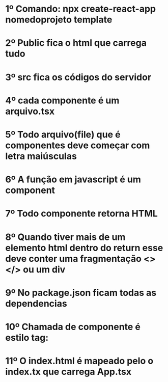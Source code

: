 # 1º Comando: npx create-react-app nomedoprojeto template 
# 2º Public fica o html que carrega tudo
# 3º src fica os códigos do servidor
# 4º cada componente é um arquivo.tsx
# 5º Todo arquivo(file) que é componentes deve começar com letra maiúsculas
# 6º A função em javascript é um component
# 7º Todo componente retorna HTML
# 8º Quando tiver mais de um elemento html dentro do return esse deve conter uma fragmentação <></> ou um div
# 9º No package.json ficam todas as dependencias
# 10º Chamada de componente é estilo tag: <Home/>
# 11º O index.html é mapeado pelo o index.tx que carrega App.tsx
